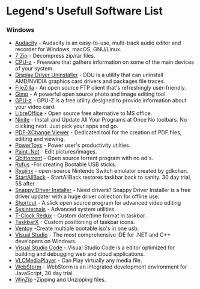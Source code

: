 # Legend's Usefull Software List

  ### Windows  
  *  [Audacity](https://www.audacityteam.org/) - Audacity is an easy-to-use, multi-track audio editor and recorder for Windows, macOS, GNU/Linux.  
  *  [7 Zip](http://www.7-zip.org/) - Decompress zip/rar files.
  *  [CPU-z](https://www.cpuid.com/softwares/cpu-z.html) - Freeware that gathers information on some of the main devices of your system.
  *  [Display Driver Uninstaller](https://www.guru3d.com/files-details/display-driver-uninstaller-download.html) - DDU is a utility that can uninstall AMD/NVIDIA graphics card drivers and packages file traces.  
  *  [FileZilla](https://filezilla-project.org/) - An open source FTP client that's refreshingly user-friendly.
  *  [Gimp](https://www.gimp.org/) - A powerful open source photo and image editing tool.
  *  [GPU-z](https://www.techpowerup.com/gpuz/) - GPU-Z is a free utility designed to provide information about your video card.
  *  [LibreOffice](https://www.libreoffice.org/) - Open source free alternative to MS office.
  *  [Ninite](https://ninite.com/) - Install and Update All Your Programs at Once No toolbars. No clicking next. Just pick your apps and go.   
  *  [PDF-XChange Viewer](http://www.tracker-software.com) - Dedicated tool for the creation of PDF files, editing and viewing.
  *  [PowerToys](https://docs.microsoft.com/en-us/windows/powertoys/) - Power user's productivity utilties.
  *  [Paint .Net](http://www.getpaint.net/) - Edit pictures/images.  
  *  [Qbittorrent](https://www.qbittorrent.org/) - Open source torrent program with no ad's.
  *  [Rufus](https://rufus.ie/en/)       -For creating Bootable USB sticks.  
  *  [Ryujinx](https://github.com/Ryujinx/Ryujinx) - open-source Nintendo Switch emulator created by gdkchan.  
  *  [StartAllBack](https://www.startallback.com/) - StartAllBack restores taskbar back to sanity. 30 day trial, 5$ after.
  *  [Snappy Driver Installer](https://sdi-tool.org/) - Need drivers? Snappy Driver Installer is a free driver updater with a huge driver collection for offline use.  
  *  [Shortcut](https://shotcut.org/) - A slick open source program for advanced video editing
  *  [Sysinternals](https://docs.microsoft.com/en-us/sysinternals/) - Advanced system utilities.
  *  [T-Clock Redux](https://github.com/White-Tiger/T-Clock) - Custom date/time format in taskbar.
  *  [TaskbarX](https://github.com/ChrisAnd1998/TaskbarX) - Custom positioning of taskbar icons.
  *  [Ventoy](https://www.ventoy.net/en/index.html) -Create multiple bootable iso's in one usb.
  *  [Visual Studio](https://visualstudio.microsoft.com/) - The most comprehensive IDE for .NET and C++ developers on Windows.
  *  [Visual Studio Code](https://code.visualstudio.com/) - Visual Studio Code is a editor optimized for building and debugging web and cloud applications.
  *  [VLCMediaPlayer](https://www.videolan.org/vlc/) - Can Play virtually any media file.
  *  [WebStorm](https://www.jetbrains.com/webstorm/) - WebStorm is an integrated development environment for JavaScript, 30 day trial.
  *  [WinZip](https://www.winzip.com/)   -Zipping and Unzipping files.  

